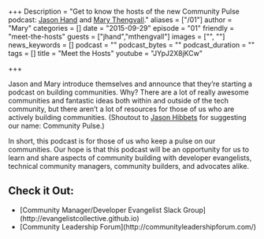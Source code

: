 +++
Description = "Get to know the hosts of the new Community Pulse podcast: [Jason Hand](http://twitter.com/jasonhand) and [Mary Thengvall](http://twitter.com/mary_grace)."
aliases = ["/01"]
author = "Mary"
categories = []
date = "2015-09-29"
episode = "01"
friendly = "meet-the-hosts"
guests = ["jhand","mthengvall"]
images = ["", ""]
news_keywords = []
podcast = ""
podcast_bytes = ""
podcast_duration = ""
tags = []
title = "Meet the Hosts"
youtube = "JYpJ2X8jKCw"

+++

Jason and Mary introduce themselves and announce that they’re starting a podcast on building communities. Why? There are a lot of really awesome communities and fantastic ideas both within and outside of the tech community, but there aren’t a lot of resources for those of us who are actively building communities. (Shoutout to [Jason Hibbets](https://twitter.com/jhibbets) for suggesting our name: Community Pulse.)

In short, this podcast is for those of us who keep a pulse on our communities. Our hope is that this podcast will be an opportunity for us to learn and share aspects of community building with developer evangelists, technical community managers, community builders, and advocates alike.

<h2>Check it Out:</h2><ul>
<li>[Community Manager/Developer Evangelist Slack Group](http://evangelistcollective.github.io)</li>
<li>[Community Leadership Forum](http://communityleadershipforum.com/)</li></ul>
